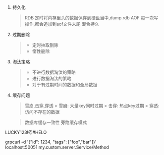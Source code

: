 1. 持久化
	>RDB
	>  定时将内存里头的数据保存到硬盘当中,dump.rdb
	>AOF
	>	每一次写操作,都会追加到aof文件末尾
	>混合持久
	

2. 过期删除
	>- 定时抽取删除
	>- 惰性删除


3. 淘汰策略
	> - 不进行数据淘汰的策略
	> - 进行数据淘汰的策略
	> - 对于有过期时间的数据和全局数据

4. 缓存问题
	> 雪崩,击穿,穿透
		> 雪崩: 大量key同时过期
		> 击穿: 热点key过期
		> 穿透: 访问不存在的数据
	
	> 数据库缓存一致性
	> 旁路缓存模式
	
LUCKY123!@#HELO

grpcurl -d '{"id": 1234, "tags": ["foo","bar"]}' \
    localhost:50051 my.custom.server.Service/Method